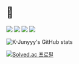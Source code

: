 
# 🚀
<img src="https://img.shields.io/badge/java-007396?style=for-the-badge&logo=java&logoColor=white">  <img src="https://img.shields.io/badge/springboot-6DB33F?style=for-the-badge&logo=springboot&logoColor=white">  <img src="https://img.shields.io/badge/python-3776AB?style=for-the-badge&logo=python&logoColor=white">  <img src="https://img.shields.io/badge/mysql-4479A1?style=for-the-badge&logo=mysql&logoColor=white">


![K-Junyyy's GitHub stats](https://github-readme-stats.vercel.app/api?username=K-Junyyy&show_icons=true&theme=dark) 

[![Solved.ac
프로필](http://mazassumnida.wtf/api/v2/generate_badge?boj={tjdbs49607})](https://solved.ac/{tjdbs49607})

